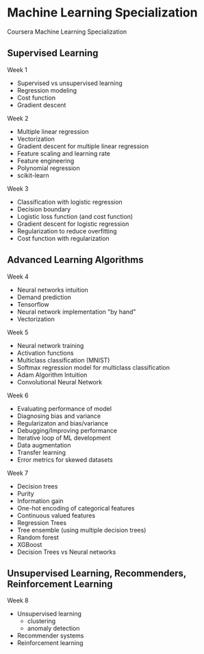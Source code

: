 # Machine Learning Specialization
Coursera Machine Learning Specialization

## Supervised Learning
Week 1
- Supervised vs unsupervised learning
- Regression modeling
- Cost function
- Gradient descent

Week 2
- Multiple linear regression
- Vectorization
- Gradient descent for multiple linear regression
- Feature scaling and learning rate
- Feature engineering
- Polynomial regression
- scikit-learn

Week 3
- Classification with logistic regression
- Decision boundary
- Logistic loss function (and cost function)
- Gradient descent for logistic regression
- Regularization to reduce overfitting
- Cost function with regularization

## Advanced Learning Algorithms
Week 4
- Neural networks intuition
- Demand prediction
- Tensorflow
- Neural network implementation "by hand"
- Vectorization

Week 5
- Neural network training
- Activation functions
- Multiclass classification (MNIST)
- Softmax regression model for multiclass classification
- Adam Algorithm Intuition
- Convolutional Neural Network

Week 6
- Evaluating performance of model
- Diagnosing bias and variance
- Regularizaton and bias/variance
- Debugging/Improving performance
- Iterative loop of ML development
- Data augmentation
- Transfer learning
- Error metrics for skewed datasets

Week 7
- Decision trees
- Purity
- Information gain
- One-hot encoding of categorical features
- Continuous valued features
- Regression Trees
- Tree ensemble (using multiple decision trees)
- Random forest
- XGBoost
- Decision Trees vs Neural networks

## Unsupervised Learning, Recommenders, Reinforcement Learning
Week 8
- Unsupervised learning 
    - clustering
    - anomaly detection
- Recommender systems
- Reinforcement learning

